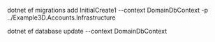 ﻿dotnet ef migrations add InitialCreate1 --context DomainDbContext -p ../Example3D.Accounts.Infrastructure

dotnet ef database update --context DomainDbContext
